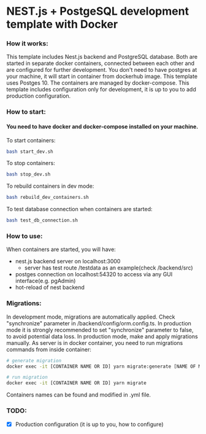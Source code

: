 # NEST.js + PostgeSQL development template with Docker

### How it works:

This template includes Nest.js backend and PostgreSQL database. Both are started in separate docker containers, connected between each other and are configured for further development. You don't need to have postgres at your machine, it will start in container from dockerhub image. This template uses Postges 10. The containers are managed by docker-compose. This template includes configuration only for development, it is up to you to add production configuration.

### How to start:

#### You need to have docker and docker-compose installed on your machine.

To start containers:

```bash
bash start_dev.sh
```

To stop containers:

```bash
bash stop_dev.sh
```

To rebuild containers in dev mode:

```bash
bash rebuild_dev_containers.sh
```

To test database connection when containers are started:

```bash
bash test_db_connection.sh
```

### How to use:

When containers are started, you will have:

- nest.js backend server on localhost:3000
  - server has test route /testdata as an example(check /backend/src)
- postges connection on localhost:54320 to access via any GUI interface(e.g. pgAdmin)
- hot-reload of nest backend

### Migrations:

In development mode, migrations are automatically applied. Check "synchronize" parameter in /backend/config/orm.config.ts. In production mode it is strongly recommended to set "synchronize" parameter to false, to avoid potential data loss. In production mode, make and apply migrations manually. As server is in docker container, you need to run migrations commands from inside container:

```bash
# generate migration
docker exec -it [CONTAINER NAME OR ID] yarn migrate:generate [NAME OF MIGRATION]

# run migration
docker exec -it [CONTAINER NAME OR ID] yarn migrate
```

Containers names can be found and modified in .yml file.

### TODO:

- [x] Production configuration (it is up to you, how to configure)
